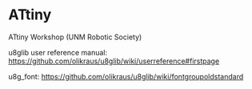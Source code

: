# ATtiny
ATtiny Workshop (UNM Robotic Society)

u8glib user reference manual:
https://github.com/olikraus/u8glib/wiki/userreference#firstpage

u8g_font:
https://github.com/olikraus/u8glib/wiki/fontgroupoldstandard
